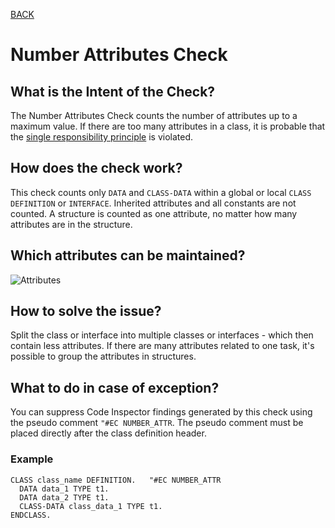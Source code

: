 [BACK](../check_documentation.md)

# Number Attributes Check
## What is the Intent of the Check?
The Number Attributes Check counts the number of attributes up to a maximum value. If there are too many attributes in a class, it is probable that the [single responsibility principle](https://en.wikipedia.org/wiki/Single_responsibility_principle) is violated.

## How does the check work?
This check counts only `DATA` and `CLASS-DATA` within a global or local `CLASS DEFINITION` or `INTERFACE`. Inherited attributes and all constants are not counted. A structure is counted as one attribute, no matter how many attributes are in the structure.

## Which attributes can be maintained?
![Attributes](./img/number_of_attributes.png)

## How to solve the issue?
Split the class or interface into multiple classes or interfaces - which then contain less attributes. If there are many attributes related to one task, it's possible to group the attributes in structures.

## What to do in case of exception?
You can suppress Code Inspector findings generated by this check using the pseudo comment `"#EC NUMBER_ATTR`. The pseudo comment must be placed directly after the class definition header.

### Example
```abap
CLASS class_name DEFINITION.   "#EC NUMBER_ATTR
  DATA data_1 TYPE t1.
  DATA data_2 TYPE t1.
  CLASS-DATA class_data_1 TYPE t1.
ENDCLASS.
```
